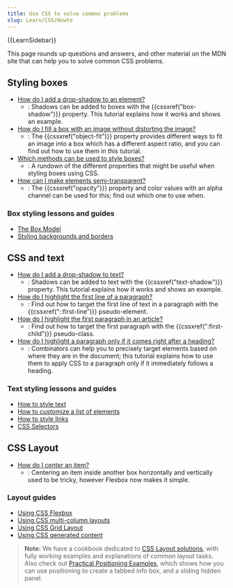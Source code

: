 ```yaml
---
title: Use CSS to solve common problems
slug: Learn/CSS/Howto
---
```


{{LearnSidebar}}

This page rounds up questions and answers, and other material on the MDN site that can help you to solve common CSS problems.

## Styling boxes

- [How do I add a drop-shadow to an element?](/en-US/docs/Learn/CSS/Howto/Add_a_shadow)
  - : Shadows can be added to boxes with the {{cssxref("box-shadow")}} property. This tutorial explains how it works and shows an example.
- [How do I fill a box with an image without distorting the image?](/en-US/docs/Learn/CSS/Howto/Fill_a_box_with_an_image)
  - : The {{cssxref("object-fit")}} property provides different ways to fit an image into a box which has a different aspect ratio, and you can find out how to use them in this tutorial.
- [Which methods can be used to style boxes?](/en-US/docs/Learn/CSS/Howto/create_fancy_boxes)
  - : A rundown of the different properties that might be useful when styling boxes using CSS.
- [How can I make elements semi-transparent?](/en-US/docs/Learn/CSS/Howto/Make_box_transparent)
  - : The {{cssxref("opacity")}} property and color values with an alpha channel can be used for this; find out which one to use when.

### Box styling lessons and guides

- [The Box Model](/en-US/docs/Learn/CSS/Building_blocks/The_box_model)
- [Styling backgrounds and borders](/en-US/docs/Learn/CSS/Building_blocks/Backgrounds_and_borders)

## CSS and text

- [How do I add a drop-shadow to text?](/en-US/docs/Learn/CSS/Howto/Add_a_text_shadow)
  - : Shadows can be added to text with the {{cssxref("text-shadow")}} property. This tutorial explains how it works and shows an example.
- [How do I highlight the first line of a paragraph?](/en-US/docs/Learn/CSS/Howto/Highlight_first_line)
  - : Find out how to target the first line of text in a paragraph with the {{cssxref("::first-line")}} pseudo-element.
- [How do I highlight the first paragraph in an article?](/en-US/docs/Learn/CSS/Howto/Highlight_first_para)
  - : Find out how to target the first paragraph with the {{cssxref(":first-child")}} pseudo-class.
- [How do I highlight a paragraph only if it comes right after a heading?](/en-US/docs/Learn/CSS/Howto/Highlight_para_after_h1)
  - : Combinators can help you to precisely target elements based on where they are in the document; this tutorial explains how to use them to apply CSS to a paragraph only if it immediately follows a heading.

### Text styling lessons and guides

- [How to style text](/en-US/docs/Learn/CSS/Styling_text/Fundamentals)
- [How to customize a list of elements](/en-US/docs/Learn/CSS/Styling_text/Styling_lists)
- [How to style links](/en-US/docs/Learn/CSS/Styling_text/Styling_links)
- [CSS Selectors](/en-US/docs/Learn/CSS/Building_blocks/Selectors)

## CSS Layout

- [How do I center an item?](/en-US/docs/Learn/CSS/Howto/Center_an_item)
  - : Centering an item inside another box horizontally and vertically used to be tricky, however Flexbox now makes it simple.

### Layout guides

- [Using CSS Flexbox](/en-US/docs/Web/CSS/CSS_Flexible_Box_Layout/Basic_Concepts_of_Flexbox)
- [Using CSS multi-column layouts](/en-US/docs/Web/CSS/CSS_Columns/Using_multi-column_layouts)
- [Using CSS Grid Layout](/en-US/docs/Web/CSS/CSS_Grid_Layout/Basic_Concepts_of_Grid_Layout)
- [Using CSS generated content](/en-US/docs/Learn/CSS/Howto/Generated_content)

> **Note:** We have a cookbook dedicated to [CSS Layout solutions](/en-US/docs/Web/CSS/Layout_cookbook), with fully working examples and explanations of common layout tasks. Also check out [Practical Positioning Examples](/en-US/docs/Learn/CSS/CSS_layout/Practical_positioning_examples), which shows how you can use positioning to create a tabbed info box, and a sliding hidden panel.
